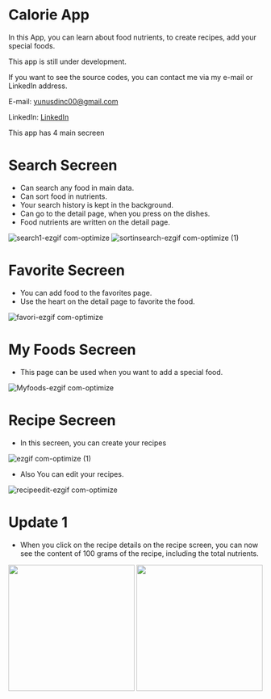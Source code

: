 # Calorie App

In this App, you can learn about food nutrients, to create recipes, add your special foods.

This app is still under development.

If you want to see the source codes, you can contact me via my e-mail or LinkedIn address.

E-mail: yunusdinc00@gmail.com

LinkedIn: [LinkedIn](https://www.linkedin.com/in/yunus-din%C3%A7-567a18179/)

This app has 4 main secreen 

# Search Secreen
 - Can search any food in main data.
 - Can sort food in nutrients.
 - Your search history is kept in the background.
 - Can go to the detail page, when you press on the dishes.
 - Food nutrients are written on the detail page.

   
![search1-ezgif com-optimize](https://github.com/tarcuss/calorie-app-review/assets/103863429/40a48cb0-f53a-436b-82c2-94b5fd15fc28)
![sortinsearch-ezgif com-optimize (1)](https://github.com/tarcuss/calorie-app-review/assets/103863429/5aef0e36-e38e-4152-b3f9-aca68a50e71d)


# Favorite Secreen 
 - You can add food to the favorites page.
 - Use the heart on the detail page to favorite the food.

![favori-ezgif com-optimize](https://github.com/tarcuss/calorie-app-review/assets/103863429/5aecef24-8e3e-4247-8d79-39fb747dc0a1)


# My Foods Secreen
 - This page can be used when you want to add a special food.

![Myfoods-ezgif com-optimize](https://github.com/tarcuss/calorie-app-review/assets/103863429/b892ef27-fba6-4aa4-89cc-daa40c9c3b64)



# Recipe Secreen
 - In this secreen, you can create your recipes
   
![ezgif com-optimize (1)](https://github.com/tarcuss/calorie-app-review/assets/103863429/b904d0a0-9977-4a32-918a-1a187838a6e7)


 - Also You can edit your recipes.

![recipeedit-ezgif com-optimize](https://github.com/tarcuss/calorie-app-review/assets/103863429/93eaa3a2-bb1e-446d-92a5-21e1a3dde6ed)


# Update 1
 - When you click on the recipe details on the recipe screen, you can now see the content of 100 grams of the recipe, including the total nutrients.

<img src="https://github.com/tarcuss/calorie-app-review/assets/103863429/2ad0e3af-b0c3-4a0d-8aad-b2d0983134fb" width="250">
<img src="https://github.com/tarcuss/calorie-app-review/assets/103863429/20d3e8a2-ec30-457e-a2e8-381a9863d8a4" width="250">


